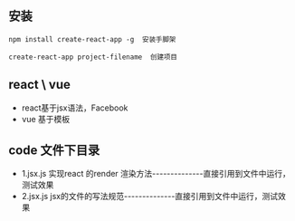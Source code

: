 ## 安装
```
npm install create-react-app -g  安装手脚架

create-react-app project-filename  创建项目
```

## react \ vue
- react基于jsx语法，Facebook
- vue 基于模板



## code 文件下目录
- 1.jsx.js  实现react 的render 渲染方法--------------直接引用到文件中运行，测试效果
- 2.jsx.js  jsx的文件的写法规范--------------直接引用到文件中运行，测试效果